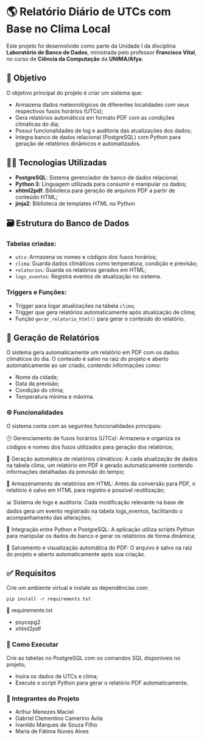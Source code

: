 # 🌎 Relatório Diário de UTCs com Base no Clima Local

Este projeto foi desenvolvido como parte da Unidade I da disciplina **Laboratório de Banco de Dados**, ministrada pelo professor **Francisco Vital**, no curso de **Ciência da Computação** da **UNIMA/Afya**.

## 📌 Objetivo

O objetivo principal do projeto é criar um sistema que:

- Armazena dados meteorológicos de diferentes localidades com seus respectivos fusos horários (UTCs);
- Gera relatórios automáticos em formato PDF com as condições climáticas do dia;
- Possui funcionalidades de log e auditoria das atualizações dos dados;
- Integra banco de dados relacional (PostgreSQL) com Python para geração de relatórios dinâmicos e automatizados.

## 🧑‍💻 Tecnologias Utilizadas

- **PostgreSQL**: Sistema gerenciador de banco de dados relacional;
- **Python 3**: Linguagem utilizada para consumir e manipular os dados;
- **xhtml2pdf**: Biblioteca para geração de arquivos PDF a partir de conteúdo HTML;
- **jinja2**: Biblioteca de templates HTML no Python

## 🗃️ Estrutura do Banco de Dados

### Tabelas criadas:

- `utcs`: Armazena os nomes e códigos dos fusos horários;
- `clima`: Guarda dados climáticos como temperatura, condição e previsão;
- `relatorios`: Guarda os relatórios gerados em HTML;
- `logs_eventos`: Registra eventos de atualização no sistema.

### Triggers e Funções:

- Trigger para logar atualizações na tabela `clima`;
- Trigger que gera relatórios automaticamente após atualização de clima;
- Função `gerar_relatorio_html()` para gerar o conteúdo do relatório.

## 📄 Geração de Relatórios

O sistema gera automaticamente um relatório em PDF com os dados climáticos do dia. O conteúdo é salvo na raiz do projeto e aberto automaticamente ao ser criado, contendo informações como:

- Nome da cidade;
- Data da previsão;
- Condição do clima;
- Temperatura mínima e máxima.

### ⚙️ Funcionalidades
O sistema conta com as seguintes funcionalidades principais:

🕒 Gerenciamento de fusos horários (UTCs): Armazena e organiza os códigos e nomes dos fusos utilizados para geração dos relatórios;

📝 Geração automática de relatórios climáticos: A cada atualização de dados na tabela clima, um relatório em PDF é gerado automaticamente contendo informações detalhadas da previsão do tempo;

🧾 Armazenamento de relatórios em HTML: Antes da conversão para PDF, o relatório é salvo em HTML para registro e possível reutilização;

📊 Sistema de logs e auditoria: Cada modificação relevante na base de dados gera um evento registrado na tabela logs_eventos, facilitando o acompanhamento das alterações;

🔄 Integração entre Python e PostgreSQL: A aplicação utiliza scripts Python para manipular os dados do banco e gerar os relatórios de forma dinâmica;

📂 Salvamento e visualização automática do PDF: O arquivo é salvo na raiz do projeto e aberto automaticamente após sua criação.

## ✅ Requisitos

Crie um ambiente virtual e instale as dependências com:

```pip install -r requirements.txt```

📁 requirements.txt

- psycopg2
- xhtml2pdf

### 🧪 Como Executar
Crie as tabelas no PostgreSQL com os comandos SQL disponíveis no projeto;

- Insira os dados de UTCs e clima;
- Execute o script Python para gerar o relatório PDF automaticamente.

### 👥 Integrantes do Projeto

- Arthur Menezes Maciel
- Gabriel Clementino Camerino Ávila
- Ivanildo Marques de Souza Filho
- Maria de Fátima Nunes Alves
